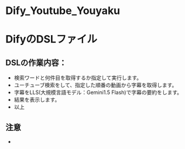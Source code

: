 # Dify_Youtube_Youyaku

# DifyのDSLファイル
## DSLの作業内容：
- 検索ワードと何件目を取得するか指定して実行します。
- ユーチューブ検索をして、指定した順番の動画から字幕を取得します。
- 字幕をLLS(大規模言語モデル：Gemini1.5 Flash)で字幕の要約をします。
- 結果を表示します。
- 以上

## 注意
- 
